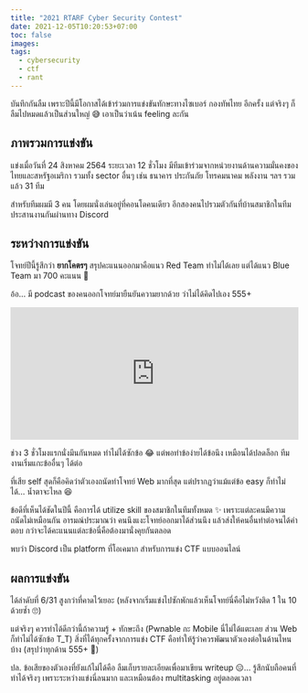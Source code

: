 ```yaml
---
title: "2021 RTARF Cyber Security Contest"
date: 2021-12-05T10:20:53+07:00
toc: false
images:
tags:
  - cybersecurity
  - ctf
  - rant
---
```


บันทึกกันลืม เพราะปีนี้มีโอกาสได้เข้าร่วมการแข่งขันทักษะทางไซเบอร์ กองทัพไทย อีกครั้ง แต่จริงๆ ก็ลืมไปหมดแล้วเป็นส่วนใหญ่ 😅 เอาเป็นว่าเน้น feeling ละกัน

## ภาพรวมการแข่งขัน

แข่งเมื่อวันที่ 24 สิงหาคม 2564 ระยะเวลา 12 ชั่วโมง มีทีมเข้าร่วมจากหน่วยงานด้านความมั่นคงของไทยและสหรัฐอเมริกา รวมทั้ง sector อื่นๆ เช่น ธนาคาร ประกันภัย โทรคมนาคม พลังงาน ฯลฯ รวมแล้ว 31 ทีม

สำหรับทีมผมมี 3 คน โดยผมนั่งเล่นอยู่ที่คอนโดคนเดียว อีกสองคนไปรวมตัวกันที่บ้านสมาชิกในทีม ประสานงานกันผ่านทาง Discord

## ระหว่างการแข่งขัน

โจทย์ปีนี้รู้สึกว่า **ยากโคตรๆ** สรุปคะแนนออกมาคือแนว Red Team ทำไม่ได้เลย แต่ได้แนว Blue Team มา 700 คะแนน 🤪

อ้อ&hellip; มี podcast ของคนออกโจทย์มายืนยันความยากด้วย ว่าไม่ได้คิดไปเอง 555+

<iframe src="https://open.spotify.com/embed/episode/2DxtEq65KW1wWdiS8sHFgP?utm_source=generator" width="100%" height="232" frameBorder="0" allowfullscreen="" allow="autoplay; clipboard-write; encrypted-media; fullscreen; picture-in-picture"></iframe>

ช่วง 3 ชั่วโมงแรกนั่งมึนกันหมด ทำไม่ได้ซักข้อ 😂 แต่พอทำข้อง่ายได้ข้อนึง เหมือนได้ปลดล็อก ทีมงานเริ่มแกะข้ออื่นๆ ได้ต่อ

ที่เสีย self สุดก็คือคิดว่าตัวเองถนัดทำโจทย์ Web มากที่สุด แต่ปรากฏว่าแม้แต่ข้อ easy ก็ทำไม่ได้&hellip; น้ำตาจะไหล 😆

ข้อดีที่เห็นได้ชัดในปีนี้ คือการได้ utilize skill ของสมาชิกในทีมทั้งหมด ✨ เพราะแต่ละคนมีความถนัดไม่เหมือนกัน อารมณ์ประมาณว่า คนนึงแงะโจทย์ออกมาได้ส่วนนึง แล้วส่งให้คนอื่นทำต่อจนได้คำตอบ กว่าจะได้คะแนนแต่ละข้อนี่คือต้องมานั่งคุยกันตลอด

พบว่า Discord เป็น platform ที่โอเคมาก สำหรับการแข่ง CTF แบบออนไลน์

## ผลการแข่งขัน

ได้ลำดับที่ 6/31 สูงกว่าที่คาดไว้เยอะ (หลังจากเริ่มแข่งไปซักพักแล้วเห็นโจทย์นี่คือไม่หวังติด 1 ใน 10 ด้วยซ้ำ 🙄)

แต่จริงๆ ควรทำได้ดีกว่านี้ถ้าความรู้ + ทักษะถึง (Pwnable กะ Mobile นี่ไม่ได้แตะเลย ส่วน Web ก็ทำไม่ได้ซักข้อ T_T) สิ่งที่ได้ทุกครั้งจากการแข่ง CTF คือทำให้รู้ว่าควรพัฒนาตัวเองต่อในด้านไหนบ้าง (สรุปว่าทุกด้าน 555+ 🤣)

ปล. ข้อเสียของตัวเองที่ยังแก้ไม่ได้คือ ลืมเก็บรายละเอียดเพื่อมาเขียน writeup 😑&hellip; รู้สึกนับถือคนที่ทำได้จริงๆ เพราะระหว่างแข่งนี่ลนมาก และเหมือนต้อง multitasking อยู่ตลอดเวลา
